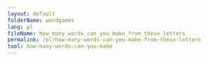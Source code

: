 ```yaml
---
layout: default
folderName: wordgames
lang: pl
fileName: how_many_words_can_you_make_from_these_letters
permalink: /pl/how-many-words-can-you-make-from-these-letters
tool: how-many-words-can-you-make
---
```

